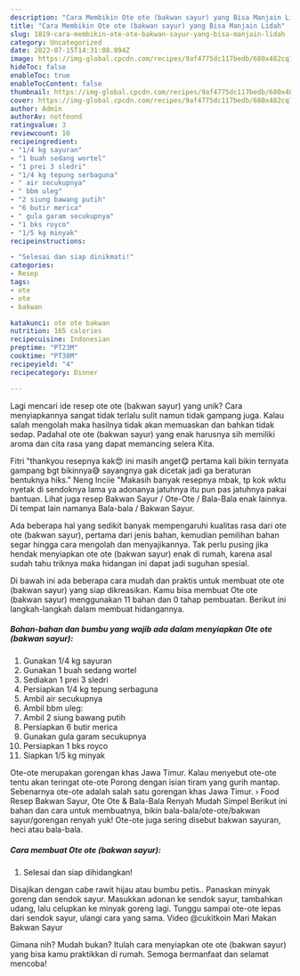 ```yaml
---
description: "Cara Membikin Ote ote (bakwan sayur) yang Bisa Manjain Lidah"
title: "Cara Membikin Ote ote (bakwan sayur) yang Bisa Manjain Lidah"
slug: 1819-cara-membikin-ote-ote-bakwan-sayur-yang-bisa-manjain-lidah
category: Uncategorized
date: 2022-07-15T14:31:08.894Z
image: https://img-global.cpcdn.com/recipes/9af4775dc117bedb/680x482cq70/ote-ote-bakwan-sayur-foto-resep-utama.jpg
hideToc: false
enableToc: true
enableTocContent: false
thumbnail: https://img-global.cpcdn.com/recipes/9af4775dc117bedb/680x482cq70/ote-ote-bakwan-sayur-foto-resep-utama.jpg
cover: https://img-global.cpcdn.com/recipes/9af4775dc117bedb/680x482cq70/ote-ote-bakwan-sayur-foto-resep-utama.jpg
author: Admin
authorAv: notfound
ratingvalue: 3
reviewcount: 10
recipeingredient:
- "1/4 kg sayuran"
- "1 buah sedang wortel"
- "1 prei 3 sledri"
- "1/4 kg tepung serbaguna"
- " air secukupnya"
- " bbm uleg"
- "2 siung bawang putih"
- "6 butir merica"
- " gula garam secukupnya"
- "1 bks royco"
- "1/5 kg minyak"
recipeinstructions:

- "Selesai dan siap dinikmati!"
categories:
- Resep
tags:
- ote
- ote
- bakwan

katakunci: ote ote bakwan 
nutrition: 165 calories
recipecuisine: Indonesian
preptime: "PT23M"
cooktime: "PT38M"
recipeyield: "4"
recipecategory: Dinner

---
```





Lagi mencari ide resep ote ote (bakwan sayur) yang unik? Cara menyiapkannya sangat tidak terlalu sulit namun tidak gampang juga. Kalau salah mengolah maka hasilnya tidak akan memuaskan dan bahkan tidak sedap. Padahal ote ote (bakwan sayur) yang enak harusnya sih memiliki aroma dan cita rasa yang dapat memancing selera Kita.





Fitri &#34;thankyou resepnya kak😍 ini masih anget😋 pertama kali bikin ternyata gampang bgt bikinnya😅 sayangnya gak dicetak jadi ga beraturan bentuknya hiks.&#34; Neng Inciie &#34;Makasih banyak resepnya mbak, tp kok wktu nyetak di sendoknya lama ya adonanya jatuhnya itu pun pas jatuhnya pakai bantuan. Lihat juga resep Bakwan Sayur / Ote-Ote / Bala-Bala enak lainnya. Di tempat lain namanya Bala-bala / Bakwan Sayur.

Ada beberapa hal yang sedikit banyak mempengaruhi kualitas rasa dari ote ote (bakwan sayur), pertama dari jenis bahan, kemudian pemilihan bahan segar hingga cara mengolah dan menyajikannya. Tak perlu pusing jika hendak menyiapkan ote ote (bakwan sayur) enak di rumah, karena asal sudah tahu triknya maka hidangan ini dapat jadi suguhan spesial.






Di bawah ini ada beberapa cara mudah dan praktis untuk membuat ote ote (bakwan sayur) yang siap dikreasikan. Kamu bisa membuat Ote ote (bakwan sayur) menggunakan 11 bahan dan 0 tahap pembuatan. Berikut ini langkah-langkah dalam membuat hidangannya.

<!--inarticleads1-->

##### Bahan-bahan dan bumbu yang wajib ada dalam menyiapkan Ote ote (bakwan sayur):

1. Gunakan 1/4 kg sayuran
1. Gunakan 1 buah sedang wortel
1. Sediakan 1 prei 3 sledri
1. Persiapkan 1/4 kg tepung serbaguna
1. Ambil  air secukupnya
1. Ambil  bbm uleg:
1. Ambil 2 siung bawang putih
1. Persiapkan 6 butir merica
1. Gunakan  gula garam secukupnya
1. Persiapkan 1 bks royco
1. Siapkan 1/5 kg minyak


Ote-ote merupakan gorengan khas Jawa Timur. Kalau menyebut ote-ote tentu akan teringat ote-ote Porong dengan isian tiram yang gurih mantap. Sebenarnya ote-ote adalah salah satu gorengan khas Jawa Timur. › Food Resep Bakwan Sayur, Ote Ote &amp; Bala-Bala Renyah Mudah Simpel Berikut ini bahan dan cara untuk membuatnya, bikin bala-bala/ote-ote/bakwan sayur/gorengan renyah yuk! Ote-ote juga sering disebut bakwan sayuran, heci atau bala-bala. 

<!--inarticleads2-->

##### Cara membuat Ote ote (bakwan sayur):


1. Selesai dan siap dihidangkan!

Disajikan dengan cabe rawit hijau atau bumbu petis.. Panaskan minyak goreng dan sendok sayur. Masukkan adonan ke sendok sayur, tambahkan udang, lalu celupkan ke minyak goreng lagi. Tunggu sampai ote-ote lepas dari sendok sayur, ulangi cara yang sama. Video @cukitkoin Mari Makan Bakwan Sayur 

Gimana nih? Mudah bukan? Itulah cara menyiapkan ote ote (bakwan sayur) yang bisa kamu praktikkan di rumah. Semoga bermanfaat dan selamat mencoba!
